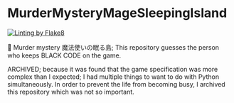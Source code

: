 MurderMysteryMageSleepingIsland
===

[![Linting by Flake8](https://github.com/yuu-eguci/MurderMysteryMageSleepingIsland/actions/workflows/ci.yml/badge.svg)](https://github.com/yuu-eguci/MurderMysteryMageSleepingIsland/actions/workflows/ci.yml)

🎲 Murder mystery 魔法使いの眠る島; This repository guesses the person who keeps BLACK CODE on the game.

ARCHIVED; because it was found that the game specification was more complex than I expected; I had multiple things to want to do with Python simultaneously. In order to prevent the life from becoming busy, I archived this repository which was not so important.
